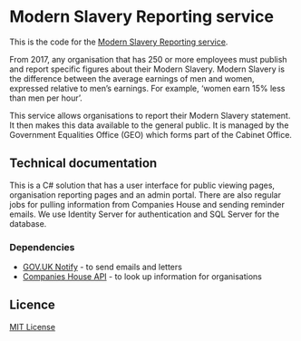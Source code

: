 # Modern Slavery Reporting service

This is the code for the [Modern Slavery Reporting service](https://gender-pay-gap.service.gov.uk).

From 2017, any organisation that has 250 or more employees must publish and report specific figures about their Modern Slavery. 
Modern Slavery is the difference between the average earnings of men and women, expressed relative to men’s earnings. 
For example, ‘women earn 15% less than men per hour’.

This service allows organisations to report their Modern Slavery statement. It then makes this data available to the general public. 
It is managed by the Government Equalities Office (GEO) which forms part of the Cabinet Office.


## Technical documentation

This is a C# solution that has a user interface for public viewing pages, organisation reporting pages and an admin portal. There are also
regular jobs for pulling information from Companies House and sending reminder emails. We use Identity Server for authentication 
and SQL Server for the database.

### Dependencies

- [GOV.UK Notify](https://www.notifications.service.gov.uk/) - to send emails and letters
- [Companies House API](https://developer.companieshouse.gov.uk/api/docs/index.html) - to look up information for organisations

## Licence

[MIT License](LICENCE)
